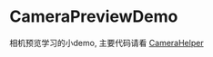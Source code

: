 # CameraPreviewDemo
相机预览学习的小demo, 主要代码请看 [CameraHelper]

[CameraHelper]:https://github.com/yangsanning/CameraPreviewDemo/blob/master/app/src/main/java/ysn/com/demo/demo/camera/preview/CameraHelper.java
